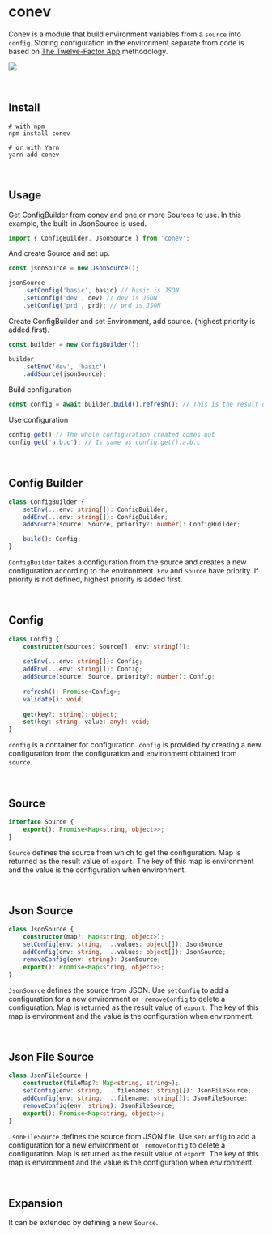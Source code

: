 # conev

Conev is a module that build environment variables from a `source` into `config`. Storing configuration in the environment separate from code is based on [The Twelve-Factor App](http://12factor.net/config) methodology.

![](https://img.shields.io/npm/dm/conev.png?style=flat-square)

​    

## Install

```shell
# with npm 
npm install conev
 
# or with Yarn 
yarn add conev
```

​    

## Usage

Get ConfigBuilder from conev and one or more Sources to use. In this example, the built-in JsonSource is used.

```typescript
import { ConfigBuilder, JsonSource } from 'conev';
```

And create Source and set up.

```typescript
const jsonSource = new JsonSource();

jsonSource    
    .setConfig('basic', basic) // basic is JSON
    .setConfig('dev', dev) // dev is JSON
    .setConfig('prd', prd); // prd is JSON
```

Create ConfigBuilder and set Environment, add source. (highest priority is added first).

```typescript
const builder = new ConfigBuilder();

builder
    .setEnv('dev', 'basic')
    .addSource(jsonSource);
```

Build configuration

```typescript
const config = await builder.build().refresh(); // This is the result of combining dev and basic.
```

Use configuration

```typescript
config.get() // The whole configuration created comes out
config.get('a.b.c'); // Is same as config.get().a.b.c
```

​    

## Config Builder

```typescript
class ConfigBuilder {
    setEnv(...env: string[]): ConfigBuilder;
    addEnv(...env: string[]): ConfigBuilder;
    addSource(source: Source, priority?: number): ConfigBuilder;

    build(): Config;
}
```

`ConfigBuilder` takes a configuration from the source and creates a new configuration according to the environment. `Env` and `Source` have priority. If priority is not defined, highest priority is added first.

​    

## Config

```typescript
class Config {
    constructor(sources: Source[], env: string[]);
    
    setEnv(...env: string[]): Config;
    addEnv(...env: string[]): Config;
    addSource(source: Source, priority?: number): Config;
    
    refresh(): Promise<Config>;
    validate(): void;
    
    get(key?: string): object;
    set(key: string, value: any): void;
}
```

`config` is a container for configuration. `config` is provided by creating a new configuration from the configuration and environment obtained from ` source`.

​    

## Source

```typescript
interface Source {
    export(): Promise<Map<string, object>>;
}
```

`Source` defines the source from which to get the configuration. Map is returned as the result value of `export`. The key of this map is environment and the value is the configuration when environment.

​    

## Json Source

```typescript
class JsonSource {
    constructor(map?: Map<string, object>);
    setConfig(env: string, ...values: object[]): JsonSource
    addConfig(env: string, ...values: object[]): JsonSource;
    removeConfig(env: string): JsonSource;
    export(): Promise<Map<string, object>>;
}

```

`JsonSource` defines the source from JSON. Use `setConfig` to add a configuration for a new environment or ` removeConfig` to delete a configuration. Map is returned as the result value of `export`. The key of this map is environment and the value is the configuration when environment.

​    

## Json File Source

```typescript
class JsonFileSource {
    constructor(fileMap?: Map<string, string>);
    setConfig(env: string, ...filenames: string[]): JsonFileSource;
    addConfig(env: string, ...filename: string[]): JsonFileSource;
    removeConfig(env: string): JsonFileSource;
    export(): Promise<Map<string, object>>;
}
```

`JsonFileSource` defines the source from JSON file. Use `setConfig` to add a configuration for a new environment or ` removeConfig` to delete a configuration. Map is returned as the result value of `export`. The key of this map is environment and the value is the configuration when environment.

​    

## Expansion

It can be extended by defining a new `Source`.

